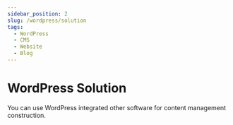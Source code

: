 ```yaml
---
sidebar_position: 2
slug: /wordpress/solution
tags:
  - WordPress
  - CMS
  - Website
  - Blog
---
```


# WordPress Solution

You can use WordPress integrated other software for content management construction.



